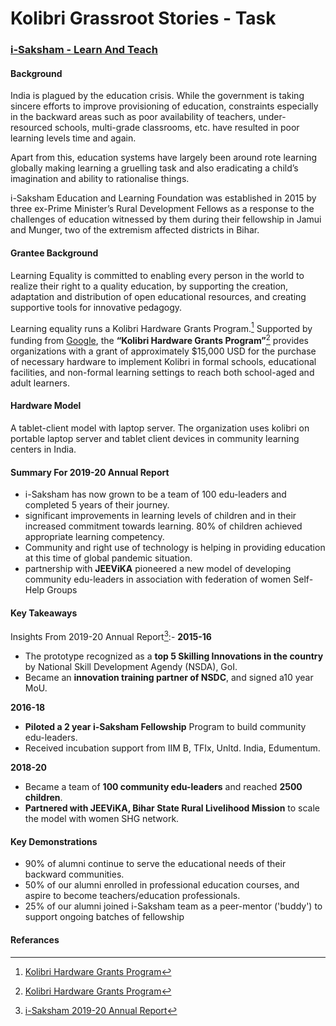 # Kolibri Grassroot Stories - Task

### [i-Saksham - Learn And Teach](http://www.i-saksham.org/about.php) 

#### Background
India is plagued by the education crisis. While the government is taking sincere efforts to improve provisioning of education, constraints especially in the backward areas such as poor availability of teachers, under-resourced schools, multi-grade classrooms, etc. have resulted in poor learning levels time and again.

Apart from this, education systems have largely been around rote learning globally making learning a gruelling task and also eradicating a child’s imagination and ability to rationalise things.

i-Saksham Education and Learning Foundation was established in 2015 by three ex-Prime Minister’s Rural Development Fellows as a response to the challenges of education witnessed by them during their fellowship in Jamui and Munger, two of the extremism affected districts in Bihar.

#### Grantee Background
Learning Equality is committed to enabling every person in the world to realize their right to a quality education, by supporting the creation, adaptation and distribution of open educational resources, and creating supportive tools for innovative pedagogy. 

Learning equality runs a Kolibri Hardware Grants Program.[^1] Supported by funding from [Google](google.org), the __“Kolibri Hardware Grants Program”__[^1] provides organizations with a grant of approximately $15,000 USD for the purchase of necessary hardware to implement Kolibri in formal schools, educational facilities, and non-formal learning settings to reach both school-aged and adult learners. 

#### Hardware Model
A tablet-client model with laptop server. The organization uses kolibri on portable laptop server and tablet client devices in community learning centers in India.

#### Summary For 2019-20 Annual Report

* i-Saksham has now grown to be a team of 100 edu-leaders and completed 5 years of their journey.
* significant improvements in learning levels of children and in their increased commitment towards learning. 80% of children achieved appropriate learning
competency.
* Community and right use of technology is helping in providing education at this time of global pandemic situation.
* partnership with __JEEViKA__ pioneered a new model of developing community edu-leaders in association with federation of women Self-Help Groups

#### Key Takeaways
Insights From 2019-20 Annual Report[^^2]:-
__2015-16__
* The prototype recognized as a __top 5 Skilling Innovations in the country__ by National Skill Development Agendy (NSDA), GoI.
* Became an __innovation training partner of NSDC__, and signed a10 year MoU.

__2016-18__
* __Piloted a 2 year i-Saksham Fellowship__ Program to build community edu-leaders.
* Received incubation support from IIM B, TFIx, Unltd. India, Edumentum.

__2018-20__
* Became a team of __100 community edu-leaders__ and reached __2500 children__.
* __Partnered with JEEViKA, Bihar State Rural Livelihood Mission__ to scale the model with women SHG network.

#### Key Demonstrations
* 90% of alumni continue to serve the educational needs of their backward communities.
* 50% of our alumni enrolled in professional education courses, and aspire to become
teachers/education professionals.
* 25% of our alumni joined i-Saksham team as a peer-mentor ('buddy') to support ongoing batches of fellowship

#### Referances
[^1]:[Kolibri Hardware Grants Program](https://learningequality.org/hardware_grant/)

[^^2]:[i-Saksham 2019-20 Annual Report](http://www.i-saksham.org/img/annual/i-SakashamANNUALREPORT2019-20.pdf)
